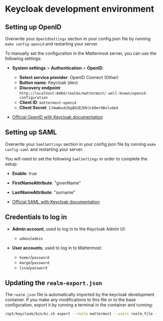 # Keycloak development environment

## Setting up OpenID

Overwrite your `OpenIdSettings` section in your config.json file by running `make config-openid` and restarting your server.

To manually set the configuration in the Mattermost server, you can use the following settings:

- **System settings** > **Authentication** > **OpenID**:
  - **Select service provider**: OpenID Connect (Other)
  - **Button name**: Keycloak (dev)
  - **Discovery endpoint**: `http://localhost:8484/realms/mattermost/.well-known/openid-configuration`
  - **Client ID**: `mattermost-openid`
  - **Client Secret**: `IJ4wWoukIbpBX2EZHVJcbDer6Bslxded`

- [Official OpenID with Keycloak documentation](https://docs.mattermost.com/onboard/sso-openidconnect.html)

## Setting up SAML

Overwrite your `SamlSettings` section in your config.json file by running `make config-saml` and restarting your server.

You will need to set the following `SamlSettings` in order to complete the setup:
- **Enable**: true
- **FirstNameAttribute**: "givenName"
- **LastNameAttribute**: "surname"

- [Official SAML with Keycloak documentation](https://docs.mattermost.com/onboard/sso-saml-keycloak.html)

## Credentials to log in

- **Admin account**, used to log in to the Keycloak Admin UI:
  - `admin`/`admin`

- **User accounts**, used to log in to Mattermost:
  - `homer`/`password`
  - `marge`/`password`
  - `lisa`/`password`

## Updating the `realm-export.json`

The `realm.json` file is automatically imported by the keycloak development container. If you make any modifications to this file or to the base configuration, export it by running a terminal in the container and running:

```bash
/opt/keycloak/bin/kc.sh export --realm mattermost --users realm_file --file /opt/keycloak/data/import/realm-export.json
```
